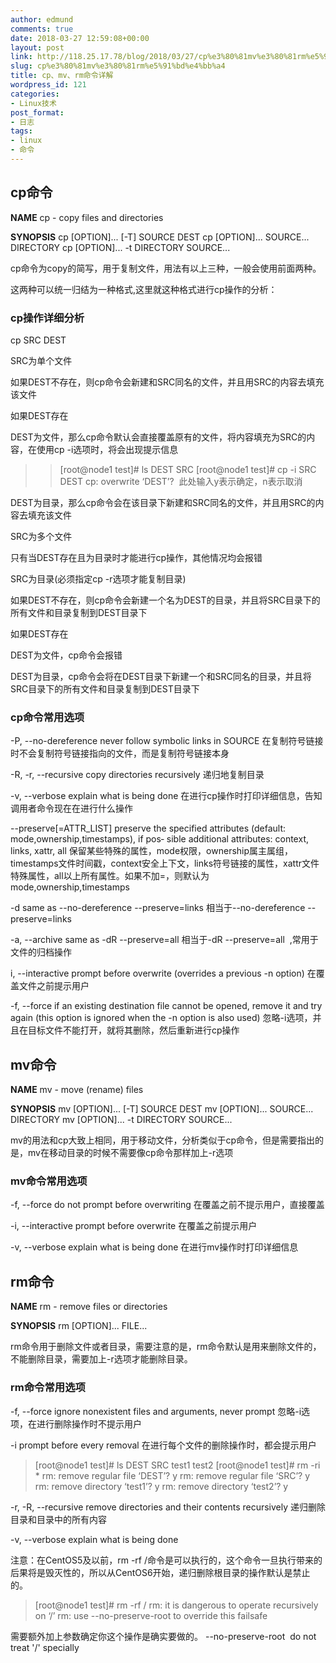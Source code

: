 ```yaml
---
author: edmund
comments: true
date: 2018-03-27 12:59:08+00:00
layout: post
link: http://118.25.17.78/blog/2018/03/27/cp%e3%80%81mv%e3%80%81rm%e5%91%bd%e4%bb%a4/
slug: cp%e3%80%81mv%e3%80%81rm%e5%91%bd%e4%bb%a4
title: cp、mv、rm命令详解
wordpress_id: 121
categories:
- Linux技术
post_format:
- 日志
tags:
- linux
- 命令
---
```


## cp命令


**NAME**
cp - copy files and directories

**SYNOPSIS**
cp [OPTION]... [-T] SOURCE DEST
cp [OPTION]... SOURCE... DIRECTORY
cp [OPTION]... -t DIRECTORY SOURCE...

cp命令为copy的简写，用于复制文件，用法有以上三种，一般会使用前面两种。

这两种可以统一归结为一种格式,这里就这种格式进行cp操作的分析：


### cp操作详细分析


cp SRC DEST

SRC为单个文件


如果DEST不存在，则cp命令会新建和SRC同名的文件，并且用SRC的内容去填充该文件




如果DEST存在




DEST为文件，那么cp命令默认会直接覆盖原有的文件，将内容填充为SRC的内容，在使用cp -i选项时，将会出现提示信息





<blockquote>

> 
> [root@node1 test]# ls
DEST SRC
[root@node1 test]# cp -i SRC DEST 
cp: overwrite ‘DEST’?  此处输入y表示确定，n表示取消
> 
> 
</blockquote>




DEST为目录，那么cp命令会在该目录下新建和SRC同名的文件，并且用SRC的内容去填充该文件


SRC为多个文件


只有当DEST存在且为目录时才能进行cp操作，其他情况均会报错


SRC为目录(必须指定cp -r选项才能复制目录)


如果DEST不存在，则cp命令会新建一个名为DEST的目录，并且将SRC目录下的所有文件和目录复制到DEST目录下




如果DEST存在




DEST为文件，cp命令会报错




DEST为目录，cp命令会将在DEST目录下新建一个和SRC同名的目录，并且将SRC目录下的所有文件和目录复制到DEST目录下





### cp命令常用选项


-P, --no-dereference
never follow symbolic links in SOURCE 在复制符号链接时不会复制符号链接指向的文件，而是复制符号链接本身

-R, -r, --recursive
copy directories recursively 递归地复制目录

-v, --verbose
explain what is being done 在进行cp操作时打印详细信息，告知调用者命令现在在进行什么操作

--preserve[=ATTR_LIST]
preserve the specified attributes (default: mode,ownership,timestamps), if pos‐
sible additional attributes: context, links, xattr, all 保留某些特殊的属性，mode权限，ownership属主属组，timestamps文件时间戳，context安全上下文，links符号链接的属性，xattr文件特殊属性，all以上所有属性。如果不加=，则默认为mode,ownership,timestamps

-d same as --no-dereference --preserve=links 相当于--no-dereference --preserve=links

-a, --archive
same as -dR --preserve=all 相当于-dR --preserve=all  ,常用于文件的归档操作

i, --interactive
prompt before overwrite (overrides a previous -n option) 在覆盖文件之前提示用户

-f, --force
if an existing destination file cannot be opened, remove it and try again (this
option is ignored when the -n option is also used) 忽略-i选项，并且在目标文件不能打开，就将其删除，然后重新进行cp操作




## mv命令


**NAME**
mv - move (rename) files

**SYNOPSIS**
mv [OPTION]... [-T] SOURCE DEST
mv [OPTION]... SOURCE... DIRECTORY
mv [OPTION]... -t DIRECTORY SOURCE...

mv的用法和cp大致上相同，用于移动文件，分析类似于cp命令，但是需要指出的是，mv在移动目录的时候不需要像cp命令那样加上-r选项


### mv命令常用选项


-f, --force
do not prompt before overwriting 在覆盖之前不提示用户，直接覆盖

-i, --interactive
prompt before overwrite 在覆盖之前提示用户

-v, --verbose
explain what is being done 在进行mv操作时打印详细信息




## rm命令


**NAME**
rm - remove files or directories

**SYNOPSIS**
rm [OPTION]... FILE...

rm命令用于删除文件或者目录，需要注意的是，rm命令默认是用来删除文件的，不能删除目录，需要加上-r选项才能删除目录。


### rm命令常用选项


-f, --force
ignore nonexistent files and arguments, never prompt 忽略-i选项，在进行删除操作时不提示用户

-i prompt before every removal 在进行每个文件的删除操作时，都会提示用户


<blockquote>[root@node1 test]# ls
DEST SRC test1 test2
[root@node1 test]# rm -ri *
rm: remove regular file ‘DEST’? y
rm: remove regular file ‘SRC’? y
rm: remove directory ‘test1’? y
rm: remove directory ‘test2’? y</blockquote>


-r, -R, --recursive
remove directories and their contents recursively 递归删除目录和目录中的所有内容

-v, --verbose
explain what is being done

注意：在CentOS5及以前，rm -rf /命令是可以执行的，这个命令一旦执行带来的后果将是毁灭性的，所以从CentOS6开始，递归删除根目录的操作默认是禁止的。


<blockquote>[root@node1 test]# rm -rf /
rm: it is dangerous to operate recursively on ‘/’
rm: use --no-preserve-root to override this failsafe</blockquote>


需要额外加上参数确定你这个操作是确实要做的。 --no-preserve-root  do not treat '/' specially


